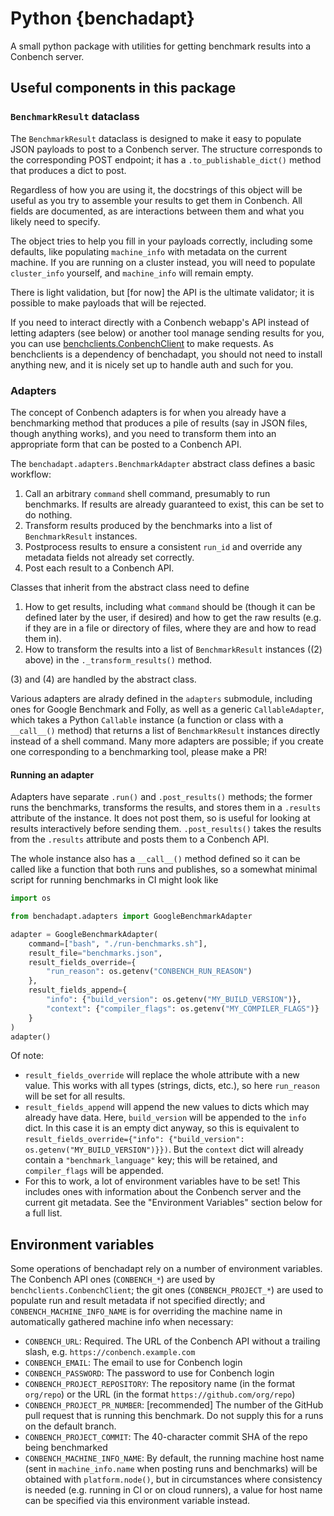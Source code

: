 # Python {benchadapt}

A small python package with utilities for getting benchmark results into a Conbench server.

## Useful components in this package

### `BenchmarkResult` dataclass

The `BenchmarkResult` dataclass is designed to make it easy to
populate JSON payloads to post to a Conbench server. The structure corresponds to the
corresponding POST endpoint; it has a `.to_publishable_dict()` method that
produces a dict to post.

Regardless of how you are using it, the docstrings of this object will be useful
as you try to assemble your results to get them in Conbench. All fields are documented,
as are interactions between them and what you likely need to specify.

The object tries to help you fill in your payloads correctly, including some defaults,
like populating `machine_info` with metadata on the current machine. If you are running
on a cluster instead, you will need to populate `cluster_info` yourself, and
`machine_info` will remain empty.

There is light validation, but [for now] the API is the ultimate validator; it is
possible to make payloads that will be rejected.

If you need to interact directly with a Conbench webapp's API instead of letting adapters
(see below) or another tool manage sending results for you, you can use
[benchclients.ConbenchClient](https://github.com/conbench/conbench/blob/main/benchclients/python/benchclients/conbench.py)
to make requests. As benchclients is a dependency of benchadapt, you should not need to
install anything new, and it is nicely set up to handle auth and such for you.

### Adapters

The concept of Conbench adapters is for when you already have a benchmarking method that
produces a pile of results (say in JSON files, though anything works), and you need to
transform them into an appropriate form that can be posted to a Conbench API.

The `benchadapt.adapters.BenchmarkAdapter` abstract class defines a basic workflow:

1. Call an arbitrary `command` shell command, presumably to run benchmarks. If results
are already guaranteed to exist, this can be set to do nothing.
2. Transform results produced by the benchmarks into a list of `BenchmarkResult` instances.
3. Postprocess results to ensure a consistent `run_id` and override any metadata fields
not already set correctly.
4. Post each result to a Conbench API.

Classes that inherit from the abstract class need to define

1. How to get results, including what `command` should be (though it can be defined later
by the user, if desired) and how to get the raw results (e.g. if they are in a file or
directory of files, where they are and how to read them in).
2. How to transform the results into a list of `BenchmarkResult` instances ((2) above) in
the `._transform_results()` method.

(3) and (4) are handled by the abstract class.

Various adapters are alrady defined in the `adapters` submodule, including ones for
Google Benchmark and Folly, as well as a generic `CallableAdapter`, which takes a Python
`Callable` instance (a function or class with a `__call__()` method) that returns a list
of `BenchmarkResult` instances directly instead of a shell command. Many more adapters
are possible; if you create one corresponding to a benchmarking tool, please make a PR!

#### Running an adapter

Adapters have separate `.run()` and `.post_results()` methods; the former runs the
benchmarks, transforms the results, and stores them in a `.results` attribute of the
instance. It does not post them, so is useful for looking at results interactively before
sending them. `.post_results()` takes the results from the `.results` attribute and
posts them to a Conbench API.

The whole instance also has a `__call__()` method defined so it can be called like a
function that both runs and publishes, so a somewhat minimal script for running
benchmarks in CI might look like

``` python
import os

from benchadapt.adapters import GoogleBenchmarkAdapter

adapter = GoogleBenchmarkAdapter(
    command=["bash", "./run-benchmarks.sh"],
    result_file="benchmarks.json",
    result_fields_override={
        "run_reason": os.getenv("CONBENCH_RUN_REASON")
    },
    result_fields_append={
        "info": {"build_version": os.getenv("MY_BUILD_VERSION")},
        "context": {"compiler_flags": os.getenv("MY_COMPILER_FLAGS")}
    }
)
adapter()
```

Of note:

- `result_fields_override` will replace the whole attribute with a new value. This works
with all types (strings, dicts, etc.), so here `run_reason` will be set for all results.
- `result_fields_append` will append the new values to dicts which may already have data.
Here, `build_version` will be appended to the `info` dict. In this case it is an empty
dict anyway, so this is equivalent to
`result_fields_override={"info": {"build_version": os.getenv("MY_BUILD_VERSION")}})`.
But the `context` dict will already contain a `"benchmark_language"` key; this will be
retained, and `compiler_flags` will be appended.
- For this to work, a lot of environment variables have to be set! This includes ones
with information about the Conbench server and the current git metadata. See the
"Environment Variables" section below for a full list.


## Environment variables

Some operations of benchadapt rely on a number of environment variables. The Conbench API
ones (`CONBENCH_*`) are used by `benchclients.ConbenchClient`; the git ones
(`CONBENCH_PROJECT_*`) are used to populate run and result metadata if not specified
directly; and `CONBENCH_MACHINE_INFO_NAME` is for overriding the machine name in
automatically gathered machine info when necessary:

- `CONBENCH_URL`: Required. The URL of the Conbench API without a trailing
slash, e.g. `https://conbench.example.com`
- `CONBENCH_EMAIL`: The email to use for Conbench login
- `CONBENCH_PASSWORD`: The password to use for Conbench login
- `CONBENCH_PROJECT_REPOSITORY`: The repository name (in the format `org/repo`) or the
URL (in the format `https://github.com/org/repo`)
- `CONBENCH_PROJECT_PR_NUMBER`: [recommended] The number of the GitHub pull request that
is running this benchmark. Do not supply this for a runs on the default branch.
- `CONBENCH_PROJECT_COMMIT`: The 40-character commit SHA of the repo being benchmarked
- `CONBENCH_MACHINE_INFO_NAME`: By default, the running machine host name (sent in
`machine_info.name` when posting runs and benchmarks) will be obtained with
`platform.node()`, but in circumstances where consistency is needed (e.g.
running in CI or on cloud runners), a value for host name can be specified via
this environment variable instead.
